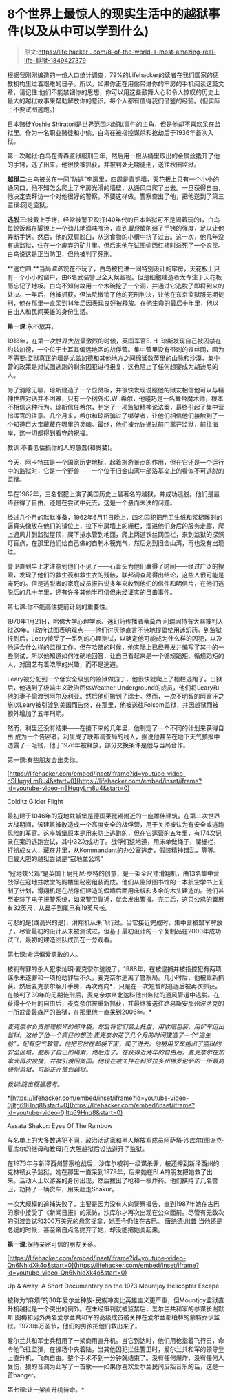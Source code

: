 # 8个世界上最惊人的现实生活中的越狱事件(以及从中可以学到什么)

> 原文:[https://life hacker . com/8-of-the-world-s-most-amazing-real-life-越狱-1849427379](https://lifehacker.com/8-of-the-worlds-most-amazing-real-life-prison-escapes-1849427379)

根据我刚刚编造的一份人口统计调查，79%的Lifehacker的读者在我们国家的惩教机构里过着艰难的日子。所以，如果你正在用偷带进你的牢房的手机阅读这篇文章，请记住:他们不能禁锢你的思想，你可以用这些鼓舞人心和令人惊叹的历史上最大的越狱故事来帮助解放你的意识。每个人都有值得我们借鉴的经验。(但实际上不要试图逃跑。)

日本赌徒Yoshie Shiratori是世界范围内越狱事件的主角，但是他却不喜欢呆在监狱里。作为一名职业赌徒和小偷，白鸟在被指控谋杀和抢劫后于1936年首次入狱。

第一次越狱:白鸟在青森监狱服刑三年，然后用一根从桶里取出的金属丝撬开了他的手铐，逃了出来。他很快被抓获，并被判处无期徒刑，送往秋田监狱。

**越狱二**:白鸟被关在一间“防逃”牢房里，四周是青铜墙，天花板上只有一个小小的通风口，他不知怎么爬上了牢房光滑的墙壁，从通风口爬了出去。一旦获得自由，他决定去拜访一个对他很好的警察。不要这样做。警察查出了他，把他送到了第三监狱:网走监狱。

**逃脱三**:被戴上手铐，经常被警卫殴打(40年代的日本监狱可不是闹着玩的)，白鸟每顿饭都在脚镣上一个劲儿地滴味噌汤，直到*最终*酸削弱了手铐的强度，足以让他弄断手铐。然后，他的双肩脱臼，从送食物的小槽中挤了过去。这一次，他几年没有进监狱，住在一个废弃的矿井里。但后来他在试图偷西红柿时杀死了一个农民。白鸟说这是正当防卫，但他被判了死刑。

**逃亡四:**当局*真的*现在不玩了，白鸟被扔进一间特别设计的牢房，天花板上只有一个小小的窗户，由6名武装警卫全天候监视。但是细胞建造者太专注于天花板而忘记了地板。白鸟不知何故用一个木碗挖了一个洞，并通过它逃脱了即将到来的处决。一年后，他被抓获，但法院撤销了他的死刑判决，让他在东京监狱服无期徒刑，他在那里一直呆到14年后因表现良好被释放。在他生命的最后十年里，他以自由人和民间英雄的身份生活。

**第一课**:永不放弃。

1918年，在第一次世界大战最激烈的时候，英国军官E. H .琼斯发现自己被囚禁在约兹加德，一个位于土耳其偏远地区的战俘营。集中营里没有带刺的铁丝网，因为不需要:监狱真正的墙是尤兹加德和其他地方之间绵延数英里的山脉和沙漠，集中营的政策是对试图逃跑的剩余囚犯进行报复，这也阻止了任何想要成为胡迪尼的人。

为了消除无聊，琼斯建造了一个显灵板，并很快发现说服他的狱友相信他可以与精神世界对话并不困难，只有一个例外:C.W .希尔，他碰巧是一名舞台魔术师，根本不相信这种行为。琼斯信任希尔，制定了一项监狱精神论法案，最终引起了集中营指挥官的注意。几个月来，希尔和琼斯骗过了绑架者，让他们相信他们接触到了一个知道巨大宝藏藏在哪里的灵魂。最终，他们被允许通过前门离开监狱，前往海岸，这一切都得到看守的祝福。

教训:不要低估抓你的人的愚蠢(和贪婪)。

今天，阿卡特兹是一个国家历史地标，起着旅游景点的作用，但在它还是一个运行中的监狱时，它是一个野兽——一个位于旧金山湾中部洛基岛上的看似不可逃脱的监狱。

早在1962年，三名惯犯上演了美国历史上最著名的越狱，并成功逃脱。他们是最终获得了自由，还是在尝试中死去，这是一个悬而未决的问题。

经过几个月的默默准备，1962年6月11日晚上，四名囚犯把用卫生纸和浆糊雕刻的逼真头像放在他们的铺位上，拉下牢房墙上的栅栏，溜进他们身后的服务走廊，爬上通风井到监狱屋顶，爬下排水管到地面，爬上两道铁丝网围栏，来到监狱的探照灯盲点，在那里他们给自己做的自制木筏充气，然后划到旧金山湾，再也没有出现过。

警卫直到早上才注意到他们不见了——石膏头为他们赢得了时间——经过广泛的搜索，发现了他们的救生筏和救生衣的残骸，联邦调查局得出结论，这些人很可能是淹死的。但是逃脱者的家庭成员报告说多年来收到他们的信件和明信片，在他们逃脱后的几十年里，还有许多其他半可信但未经证实的目击事件。

第七课:你不能高估提前计划的重要性。

1970年1月21日，哈佛大学心理学家、迷幻药传播者蒂莫西·利瑞因持有大麻被判入狱20年。(政府试图表明观点——他们讨厌他直言不讳地提倡使用迷幻药。到监狱报到后，Leary接受了一系列的心理测试，以确定他可能成为什么样的囚犯，以及他适合什么样的监狱工作。但在哈佛的时候，他实际上已经开发并编写了其中的一些测试，所以他知道如何准确地回答，让自己看起来是一个循规蹈矩、循规蹈矩的人，对园艺有着浓厚的兴趣，而不是逃避。

Leary被分配到一个低安全级别的监狱做园丁，他很快就爬上了栅栏逃跑了。出狱后，他遇到了极端主义政治团体Weather Underground的成员，他们将Leary和他的妻子偷渡到阿尔及利亚。然后他们搬到了瑞士。然而，一次不明智的阿富汗之旅以Leary被引渡到美国而告终，在那里，他被送往Folsom监狱，并因越狱而被额外增加了五年刑期。

然而，利里还没有结束——在接下来的几年里，他制定了一个不同的计划来获得自由:成为一个告密者。利里成了联邦调查局的线人，据说他甚至在地下天气预报中透露了一毛钱，他于1976年被释放，部分交换条件是他与当局合作。

第一课:有些朋友会出卖你。

 [https://lifehacker.com/embed/inset/iframe?id=youtube-video-nSHugyLm8u4&start=0](https://lifehacker.com/embed/inset/iframe?id=youtube-video-nSHugyLm8u4&start=0)

<figcaption class="sc-1ptbguh-0 hxeMec caption">Colditz Glider Flight</figcaption> 

最初建于1046年的寇地兹城堡是德国莱比锡附近的一座雄伟建筑。在第二次世界大战期间，该建筑被改造成一个高度安全的战俘营，用于关押被认为有安全或逃跑风险的军官。这座城堡原本是用来防止逃跑的，但在它运营的五年里，有174次记录在案的逃跑尝试，其中32次成功了。战俘们挖地道，用床单做绳子，爬栅栏，打扮成女人，藏在井里，从Kommandant的办公室逃走，假装精神错乱，等等。但最大胆的越狱尝试是“寇地兹公鸡”

“寇地兹公鸡”是英国上尉托尼·罗特的创意，是一架全尺寸滑翔机，由13名集中营战俘在寇地兹教堂的阁楼里秘密组装而成。他们从监狱图书馆的一本航空学书上复制了计划，滑翔机是在战俘们建造的假墙后面用床板和多余的木头建造的。他们甚至安装了电子报警系统，如果警卫靠近，就会发出警报。完工后，这只公鸡的翼展有32英尺，从鼻子到尾巴有19英尺长。

可悲的是(或高兴的是)，滑翔机从未飞行过。当它接近完成时，集中营被盟军解放了。尽管最初的设计从未被测试过，但基于最初设计的一个复制品在2000年成功试飞，最初的建造团队成员在一旁观看。

第七课:命运偏爱勇敢的人。

被判有罪的杀人犯李灿明·麦克奈尔逃脱了。1988年，在被逮捕并被指控犯有两项谋杀未遂罪和一项抢劫罪后不久，麦克奈尔逃离了警察局。几小时后，他被重新抓获。然后麦克奈尔解开手铐，再次跑向*，只是在一次短暂的追逐后被再次抓获。在被判了30年的无期徒刑后，麦克奈尔从北达科他州监狱的通风管道中逃脱。在获得十个月的自由后，麦克奈尔被重新抓获，并最终被送往路易斯安那州波洛克的一所戒备最森严的监狱，在那里他一直呆到2006年。*

*麦克奈尔负责修理损坏的邮件袋，然后将它们装上托盘，用收缩包装，用铲车运出监狱。这给了他一个疯狂的想法:麦克奈尔花了几个月的时间建造了一个“逃生舱”，配有空气软管，他把它放在邮袋下面，爬了进去。他被用叉车拖出了监狱的安全区域，割断了自己的绳索，然后走了。在获得近两年的自由后，麦克奈尔在加拿大再次被捕，并被引渡回美国。他现在被关押在科罗拉多州佛罗伦萨的一所最高级别监狱，可能正在策划越狱。*

*教训:跳出框框思考。*

 *[https://lifehacker.com/embed/inset/iframe?id=youtube-video-0jItg69Hnq8&start=0](https://lifehacker.com/embed/inset/iframe?id=youtube-video-0jItg69Hnq8&start=0)

<figcaption class="sc-1ptbguh-0 hxeMec caption">Assata Shakur: Eyes Of The Rainbow</figcaption> 

与名单上的大多数逃犯不同，政治活动家和黑人解放军成员阿萨塔·沙库尔(图派克·夏库尔的继母和教母)在大胆越狱后设法避开了监狱。

在1973年与新泽西州警察枪战后，沙库尔被判一级谋杀罪，被还押到新泽西州的克林顿女子监狱。她在那里一直呆到1979年，后来她在BLA的朋友把她救了出来。活动人士以游客的身份出现，然后拔出了枪和一根炸药。他们挟持了几名警卫，劫持了一辆货车，用来赶走Shakur。

一次大规模的追捕失败了，主要是因为没有人向警察报告，直到1987年她在古巴的家中接受了《新闻日报》的采访，沙库尔才再次出现在公众面前。尽管有无数次的引渡尝试和200万美元的悬赏捉拿，她至今仍住在古巴。 [唐纳德·川普](https://www.okayplayer.com/news/donald-trump-is-going-after-assata-shakur-on-tupacs-birthday.html) 当他还是总统的时候，甚至亲自点名抛弃了她，却没能把她关起来。

**第一课**:保持亲密可信的朋友关系。

 [https://lifehacker.com/embed/inset/iframe?id=youtube-video-Qn6NhidXk4o&start=0](https://lifehacker.com/embed/inset/iframe?id=youtube-video-Qn6NhidXk4o&start=0)

<figcaption class="sc-1ptbguh-0 hxeMec caption">Up & Away: A Short Documentary on the 1973 Mountjoy Helicopter Escape</figcaption> 

被称为“麻烦”的30年爱尔兰种族-民族冲突比英雄主义更严重，但Mountjoy监狱直升机越狱是一个突出的例外。在未经审判就被监禁后，爱尔兰共和军的参谋长谢默斯·图梅和另外两名爱尔兰共和军的高级成员被关押在爱尔兰都柏林的蒙特乔伊监狱。1973年万圣节，他们的男孩把他们救出来了。

爱尔兰共和军士兵租用了一架商用直升机。当它到达时，他们用枪指着飞行员，命令他飞往监狱，在操场中央着陆。当其他囚犯拦住警卫时，爱尔兰共和军的领导登上直升机，飞向自由。整个手术不到一分钟就结束了。没有任何爆炸，没有任何人受伤，狼的音调为此写了一首歌——如果你喜欢爱尔兰民间反叛音乐的话，这是一首banger。

第七课:让一架直升机待命。*